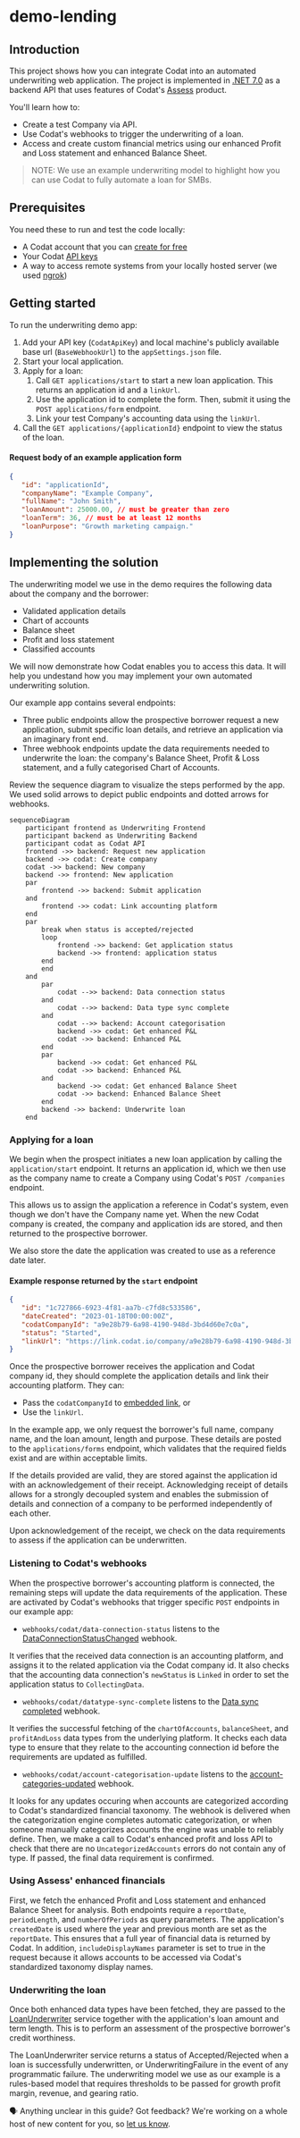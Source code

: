 # demo-lending

## Introduction

This project shows how you can integrate Codat into an automated underwriting web application.
The project is implemented in [.NET 7.0](https://dotnet.microsoft.com/en-us/download/dotnet/7.0) as a backend API that uses features of Codat's [Assess](https://docs.codat.io/docs/assess-overview?utm_medium=referral&utm_source=linked_website&utm_campaign=2023_github_underwriting_code_demo) product.

You'll learn how to:
- Create a test Company via API.
- Use Codat's webhooks to trigger the underwriting of a loan.
- Access and create custom financial metrics using our enhanced Profit and Loss statement and enhanced Balance Sheet.

> NOTE: We use an example underwriting model to highlight how you can use Codat to fully automate a loan for SMBs.

## Prerequisites

You need these to run and test the code locally: 
- A Codat account that you can [create for free](https://signup.codat.io/?utm_medium=referral&utm_source=linked_website&utm_campaign=2023_github_underwriting_code_demo)
- Your Codat [API keys](https://app.codat.io/developers/api-keys?utm_medium=referral&utm_source=linked_website&utm_campaign=2023_github_underwriting_code_demo)
- A way to access remote systems from your locally hosted server (we used [ngrok](https://ngrok.com/))

## Getting started

To run the underwriting demo app: 
1. Add your API key (`CodatApiKey`) and local machine's publicly available base url (`BaseWebhookUrl`) to the `appSettings.json` file.
2. Start your local application.
3. Apply for a loan:
   1. Call `GET applications/start` to start a new loan application. This returns an application id and a `linkUrl`. 
   2. Use the application id to complete the form. Then, submit it using the `POST applications/form` endpoint.
   3. Link your test Company's accounting data using the `linkUrl`.
4. Call the `GET applications/{applicationId}` endpoint to view the status of the loan.

#### Request body of an example application form 
```json
{
   "id": "applicationId", 
   "companyName": "Example Company",
   "fullName": "John Smith",
   "loanAmount": 25000.00, // must be greater than zero 
   "loanTerm": 36, // must be at least 12 months
   "loanPurpose": "Growth marketing campaign."
}
```

## Implementing the solution

The underwriting model we use in the demo requires the following data about the company and the borrower:
- Validated application details
- Chart of accounts
- Balance sheet
- Profit and loss statement
- Classified accounts

We will now demonstrate how Codat enables you to access this data. It will help you undestand how you may implement your own automated underwriting solution.

Our example app contains several endpoints:
* Three public endpoints allow the prospective borrower request a new application, submit specific loan details, and retrieve an application via an imaginary front end.  
* Three webhook endpoints update the data requirements needed to underwrite the loan: the company's Balance Sheet, Profit & Loss statement, and a fully categorised Chart of Accounts.

Review the sequence diagram to visualize the steps performed by the app. We used solid arrows to depict public endpoints and dotted arrows for webhooks. 

```mermaid
sequenceDiagram
    participant frontend as Underwriting Frontend 
    participant backend as Underwriting Backend 
    participant codat as Codat API
    frontend ->> backend: Request new application
    backend ->> codat: Create company
    codat ->> backend: New company
    backend ->> frontend: New application
    par
        frontend ->> backend: Submit application
    and 
        frontend ->> codat: Link accounting platform
    end
    par
        break when status is accepted/rejected
        loop
            frontend ->> backend: Get application status
            backend ->> frontend: application status
        end
        end
    and
        par 
            codat -->> backend: Data connection status 
        and 
            codat -->> backend: Data type sync complete
        and
            codat -->> backend: Account categorisation
            backend ->> codat: Get enhanced P&L
            codat ->> backend: Enhanced P&L
        end
        par
            backend ->> codat: Get enhanced P&L
            codat ->> backend: Enhanced P&L
        and
            backend ->> codat: Get enhanced Balance Sheet
            codat ->> backend: Enhanced Balance Sheet
        end
        backend ->> backend: Underwrite loan
    end
```

### Applying for a loan

We begin when the prospect initiates a new loan application by calling the `application/start` endpoint. It returns an 
application id, which we then use as the company name to create a Company using Codat's `POST /companies` endpoint. 

This allows us to assign the application a reference in Codat's system, even though we don't have the Company name yet.
When the new Codat company is created, the company and application ids are stored, and then returned to the prospective borrower. 

We also store the date the application was created to use as a reference date later.

#### Example response returned by the `start` endpoint

```json
{
   "id": "1c727866-6923-4f81-aa7b-c7fd8c533586",
   "dateCreated": "2023-01-18T00:00:00Z",
   "codatCompanyId": "a9e28b79-6a98-4190-948d-3bd4d60e7c0a",
   "status": "Started", 
   "linkUrl": "https://link.codat.io/company/a9e28b79-6a98-4190-948d-3bd4d60e7c0a"
}
```

Once the prospective borrower receives the application and Codat company id, they should complete the application details and link their
accounting platform. They can: 
- Pass the `codatCompanyId` to [embedded link](https://docs.codat.io/docs/authorize-embedded-link?utm_medium=referral&utm_source=linked_website&utm_campaign=2023_github_underwriting_code_demo), or
- Use the `linkUrl`.


In the example app, we only request the borrower's full name, company name, and the loan amount, length and purpose. These details are posted to the `applications/forms` endpoint, which validates 
that the required fields exist and are within acceptable limits.

If the details provided are valid, they are stored against the application id with an acknowledgement of their receipt. Acknowledging receipt of details allows for a strongly decoupled 
system and enables the submission of details and connection of a company to be performed independently of each other.

Upon acknowledgement of the receipt, we check on the data requirements to assess if the application can be underwritten. 

### Listening to Codat's webhooks

When the prospective borrower's accounting platform is connected, the remaining steps will update the data requirements of the application.
These are activated by Codat's webhooks that trigger specific `POST` endpoints in our example app:
* `webhooks/codat/data-connection-status` listens to the [DataConnectionStatusChanged](https://docs.codat.io/docs/core-rules-types#company-data-connection-status-changed?utm_medium=referral&utm_source=linked_website&utm_campaign=2023_github_underwriting_code_demo) webhook.

It verifies that the received data connection is an accounting platform, and assigns it to the related application via the Codat company id. 
It also checks that the accounting data connection's `newStatus` is `Linked` in order to set the application status to `CollectingData`.

* `webhooks/codat/datatype-sync-complete` listens to the [Data sync completed](https://docs.codat.io/docs/core-rules-types#data-sync-completed?utm_medium=referral&utm_source=linked_website&utm_campaign=2023_github_underwriting_code_demo) webhook.

It verifies the successful fetching of the `chartOfAccounts`, `balanceSheet`, and `profitAndLoss` data types from the underlying platform. It checks each data type to ensure that they 
relate to the accounting connection id before the requirements are updated as fulfilled.

* `webhooks/codat/account-categorisation-update` listens to the [account-categories-updated](https://docs.codat.io/docs/core-rules-types#account-categories-updated?utm_medium=referral&utm_source=linked_website&utm_campaign=2023_github_underwriting_code_demo) webhook.

It looks for any updates occuring when accounts are categorized according to Codat's standardized financial taxonomy. The webhook is delivered when the categorization engine completes
automatic categorization, or when someone manually categorizes accounts the engine was unable to reliably define. Then, we make a call to Codat's enhanced profit and loss API to 
check that there are no `UncategorizedAccounts` errors do not contain any of type. If passed, the final data requirement is confirmed. 

### Using Assess' enhanced financials

First, we fetch the enhanced Profit and Loss statement and enhanced Balance Sheet for analysis.
Both endpoints require a `reportDate`, `periodLength`, and `numberOfPeriods` as query parameters.
The application's `createdDate` is used where the year and previous month are set as the `reportDate`. This ensures that a full year of financial data is returned by Codat.
In addition, `includeDisplayNames` parameter is set to true in the request because it allows accounts to be accessed via Codat's standardized taxonomy display names.

### Underwriting the loan

Once both enhanced data types have been fetched, they are passed to the [LoanUnderwriter](Codat.Demos.Underwriting.Api/Services/LoanUnderwriter.cs) service
together with the application's loan amount and term length. This is to perform an assessment of the prospective borrower's credit worthiness.

The LoanUnderwriter service returns a status of Accepted/Rejected when a loan is successfully underwritten, or UnderwritingFailure in the event of any programmatic failure.
The underwriting model we use as our example is a rules-based model that requires thresholds to be passed for growth profit margin, revenue, and gearing ratio. 

🗣️ Anything unclear in this guide? Got feedback? We're working on a whole host of new content for you, so [let us know](https://github.com/orgs/codatio/discussions/new?category=general).
